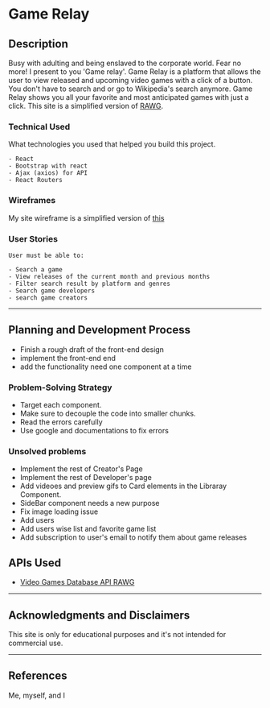 # Game Relay

## Description

Busy with adulting and being enslaved to the corporate world. Fear no more! I present to you 'Game relay'. Game Relay is a platform that allows the user to view released and upcoming video games with a click of a button. You don't have to search and or go to Wikipedia's search anymore. Game Relay shows you all your favorite and most anticipated games with just a click. This site is a simplified version of [RAWG](https://rawg.io/). 

### Technical Used
What technologies you used that helped you build this project. 

```
- React
- Bootstrap with react
- Ajax (axios) for API
- React Routers
```

### Wireframes

My site wireframe is a simplified  version of [this](https://rawg.io/)
### User Stories

```
User must be able to:

- Search a game
- View releases of the current month and previous months
- Filter search result by platform and genres
- Search game developers
- search game creators
```

---

## Planning and Development Process

- Finish a rough draft of the front-end design
- implement the front-end end
- add the functionality need one component at a time

### Problem-Solving Strategy

- Target each component.
- Make sure to decouple the code into smaller chunks.
- Read the errors carefully
- Use google and documentations to fix errors

### Unsolved problems

- Implement the rest of Creator's Page
- Implement the rest of Developer's page
- Add videoes and preview gifs to Card elements in the Libraray Component.
- SideBar component needs a new purpose
- Fix image loading issue
- Add users
- Add users wise list and favorite game list
- Add subscription to user's email to notify them about game releases
## APIs Used

- [Video Games Database API RAWG](https://rawg.io/apidocs)

---

## Acknowledgments and Disclaimers

This site is only for educational purposes and it's not intended for commercial use.

---

 ## References
Me, myself, and I